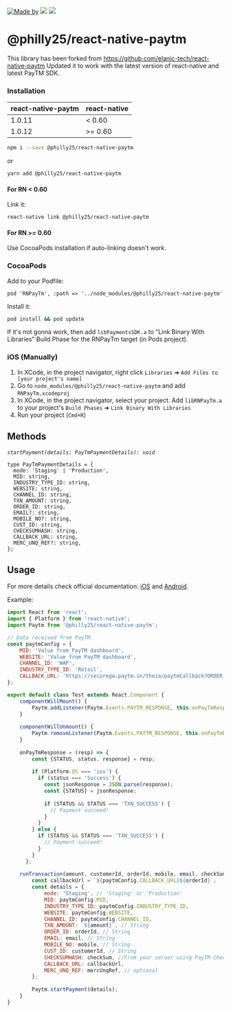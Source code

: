 [![Made by](https://img.shields.io/badge/Made_by-opsway-blue.svg)](https://opsway.com)
[![](https://img.shields.io/npm/v/@philly25/react-native-paytm.svg)](https://www.npmjs.com/package/@philly25/react-native-paytm)
[![](https://img.shields.io/npm/dm/@philly25/react-native-paytm.svg)](https://www.npmjs.com/package/@philly25/react-native-paytm)

# @philly25/react-native-paytm
This library has been forked from https://github.com/elanic-tech/react-native-paytm
Updated it to work with the latest version of react-native and latest PayTM SDK.

### Installation


| react-native-paytm | react-native |
|:-------------------|:-------------|
| 1.0.11             | < 0.60       |
| 1.0.12             | >= 0.60      |


````bash
npm i --save @philly25/react-native-paytm
````

or 

````bash
yarn add @philly25/react-native-paytm
````



#### For RN < 0.60

Link it:

````bash
react-native link @philly25/react-native-paytm
````

#### For RN >= 0.60

Use CocoaPods installation if auto-linking doesn't work.

### CocoaPods

Add to your Podfile:
 
```
pod 'RNPayTm', :path => '../node_modules/@philly25/react-native-paytm'
```

Install it: 

```bash
pod install && pod update
```

If it's not gonna work, then add `libPaymentsSDK.a` to "Link Binary With Libraries" Build Phase for the RNPayTm target (in Pods project).

### iOS (Manually)

1. In XCode, in the project navigator, right click `Libraries` ➜ `Add Files to [your project's name]`
2. Go to `node_modules/@philly25/react-native-paytm` and add `RNPayTm.xcodeproj`
3. In XCode, in the project navigator, select your project. Add `libRNPayTm.a` to your project's `Build Phases` ➜ `Link Binary With Libraries`
4. Run your project (`Cmd+R`)
      

## Methods

*`startPayment(details: PayTmPaymentDetails): void`*
 

```flow js
type PayTmPaymentDetails = {
  mode: 'Staging' | 'Production',
  MID: string,
  INDUSTRY_TYPE_ID: string,
  WEBSITE: string,
  CHANNEL_ID: string,
  TXN_AMOUNT: string,
  ORDER_ID: string,
  EMAIL?: string,
  MOBILE_NO?: string,
  CUST_ID: string,
  CHECKSUMHASH: string, 
  CALLBACK_URL: string,
  MERC_UNQ_REF?: string,
};
```

## Usage

For more details check official documentation: [iOS](https://developer.paytm.com/docs/v1/ios-sdk/) and [Android](https://developer.paytm.com/docs/v1/android-sdk).

Example:

```javascript
import React from 'react';
import { Platform } from 'react-native';
import Paytm from '@philly25/react-native-paytm';

// Data received from PayTM
const paytmConfig = {
    MID: 'Value from PayTM dashboard',
    WEBSITE: 'Value from PayTM dashboard',
    CHANNEL_ID: 'WAP',
    INDUSTRY_TYPE_ID: 'Retail',
    CALLBACK_URL: 'https://securegw.paytm.in/theia/paytmCallback?ORDER_ID='
};

export default class Test extends React.Component {
    componentWillMount() {
        Paytm.addListener(Paytm.Events.PAYTM_RESPONSE, this.onPayTmResponse);
    }
    
    componentWillUnmount() {
        Paytm.removeListener(Paytm.Events.PAYTM_RESPONSE, this.onPayTmResponse);
    }
    
    onPayTmResponse = (resp) => {
        const {STATUS, status, response} = resp;
    
        if (Platform.OS === 'ios') {
          if (status === 'Success') {
            const jsonResponse = JSON.parse(response);
            const {STATUS} = jsonResponse;
    
            if (STATUS && STATUS === 'TXN_SUCCESS') {
              // Payment succeed!
            }
          }
        } else {
          if (STATUS && STATUS === 'TXN_SUCCESS') {
            // Payment succeed!
          }
        }
      };
    
    runTransaction(amount, customerId, orderId, mobile, email, checkSum, mercUnqRef) {
        const callbackUrl = `${paytmConfig.CALLBACK_URL}${orderId}`;
        const details = {
            mode: 'Staging', // 'Staging' or 'Production'
            MID: paytmConfig.MID,
            INDUSTRY_TYPE_ID: paytmConfig.INDUSTRY_TYPE_ID,
            WEBSITE: paytmConfig.WEBSITE,
            CHANNEL_ID: paytmConfig.CHANNEL_ID,
            TXN_AMOUNT: `${amount}`, // String
            ORDER_ID: orderId, // String
            EMAIL: email, // String
            MOBILE_NO: mobile, // String
            CUST_ID: customerId, // String
            CHECKSUMHASH: checkSum, //From your server using PayTM Checksum Utility 
            CALLBACK_URL: callbackUrl,
            MERC_UNQ_REF: mercUnqRef, // optional
        };
        
        Paytm.startPayment(details);
    }
}
```
  
